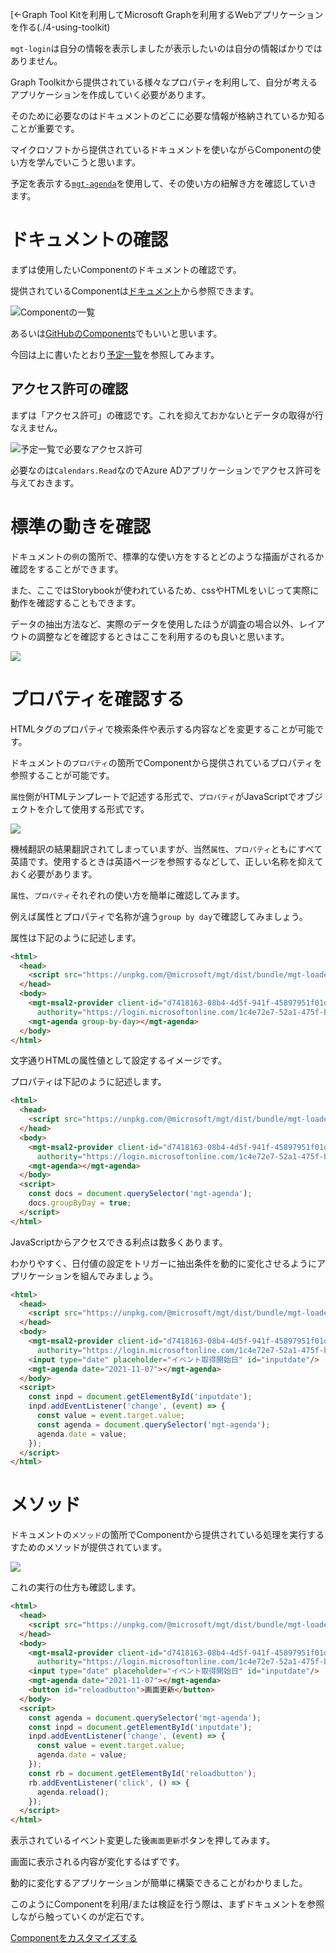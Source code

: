 [←Graph Tool Kitを利用してMicrosoft Graphを利用するWebアプリケーションを作る(./4-using-toolkit)

`mgt-login`は自分の情報を表示しましたが表示したいのは自分の情報ばかりではありません。

Graph Toolkitから提供されている様々なプロパティを利用して、自分が考えるアプリケーションを作成していく必要があります。

そのために必要なのはドキュメントのどこに必要な情報が格納されているか知ることが重要です。

マイクロソフトから提供されているドキュメントを使いながらComponentの使い方を学んでいこうと思います。

予定を表示する[`mgt-agenda`](https://docs.microsoft.com/ja-jp/graph/toolkit/components/agenda)を使用して、その使い方の紐解き方を確認していきます。

# ドキュメントの確認

まずは使用したいComponentのドキュメントの確認です。

提供されているComponentは[ドキュメント](https://docs.microsoft.com/ja-jp/graph/toolkit/components/login?view=graph-rest-1.0)から参照できます。

![Componentの一覧](./.attachments/7/2021-11-13-12-59-20.png)

あるいは[GitHubのComponents](https://github.com/microsoftgraph/microsoft-graph-toolkit#components)でもいいと思います。

今回は上に書いたとおり[予定一覧](https://docs.microsoft.com/ja-jp/graph/toolkit/components/agenda)を参照してみます。

## アクセス許可の確認

まずは「アクセス許可」の確認です。これを抑えておかないとデータの取得が行なえません。

![予定一覧で必要なアクセス許可](./.attachments/7/2021-11-13-13-05-27.png)

必要なのは`Calendars.Read`なのでAzure ADアプリケーションでアクセス許可を与えておきます。

# 標準の動きを確認

ドキュメントの`例`の箇所で、標準的な使い方をするとどのような描画がされるか確認をすることができます。

また、ここではStorybookが使われているため、cssやHTMLをいじって実際に動作を確認することもできます。

データの抽出方法など、実際のデータを使用したほうが調査の場合以外、レイアウトの調整などを確認するときはここを利用するのも良いと思います。

![](./.attachments/5/2021-11-27-22-31-01.png)

# プロパティを確認する

HTMLタグのプロパティで検索条件や表示する内容などを変更することが可能です。

ドキュメントの`プロパティ`の箇所でComponentから提供されているプロパティを参照することが可能です。

`属性`側がHTMLテンプレートで記述する形式で、`プロパティ`がJavaScriptでオブジェクトを介して使用する形式です。

![](./.attachments/5/2021-11-27-23-11-59.png)

機械翻訳の結果翻訳されてしまっていますが、当然`属性`、`プロパティ`ともにすべて英語です。使用するときは英語ページを参照するなどして、正しい名称を抑えておく必要があります。

`属性`、`プロパティ`それぞれの使い方を簡単に確認してみます。

例えば属性とプロパティで名称が違う`group by day`で確認してみましょう。

属性は下記のように記述します。

``` html
<html>
  <head>
    <script src="https://unpkg.com/@microsoft/mgt/dist/bundle/mgt-loader.js"></script>
  </head>
  <body>
    <mgt-msal2-provider client-id="d7418163-08b4-4d5f-941f-45897951f01d"
      authority="https://login.microsoftonline.com/1c4e72e7-52a1-475f-b469-0d4fbf3eae2e/"></mgt-msal2-provider>
    <mgt-agenda group-by-day></mgt-agenda>
  </body>
</html>
```

文字通りHTMLの属性値として設定するイメージです。

プロパティは下記のように記述します。

``` html
<html>
  <head>
    <script src="https://unpkg.com/@microsoft/mgt/dist/bundle/mgt-loader.js"></script>
  </head>
  <body>
    <mgt-msal2-provider client-id="d7418163-08b4-4d5f-941f-45897951f01d"
      authority="https://login.microsoftonline.com/1c4e72e7-52a1-475f-b469-0d4fbf3eae2e/"></mgt-msal2-provider>
    <mgt-agenda></mgt-agenda>
  </body>
  <script>
    const docs = document.querySelector('mgt-agenda');
    docs.groupByDay = true;
  </script>
</html>
```

JavaScriptからアクセスできる利点は数多くあります。

わかりやすく、日付値の設定をトリガーに抽出条件を動的に変化させるようにアプリケーションを組んでみましょう。

``` html
<html>
  <head>
    <script src="https://unpkg.com/@microsoft/mgt/dist/bundle/mgt-loader.js"></script>
  </head>
  <body>
    <mgt-msal2-provider client-id="d7418163-08b4-4d5f-941f-45897951f01d"
      authority="https://login.microsoftonline.com/1c4e72e7-52a1-475f-b469-0d4fbf3eae2e/"></mgt-msal2-provider>
    <input type="date" placeholder="イベント取得開始日" id="inputdate"/>
    <mgt-agenda date="2021-11-07"></mgt-agenda>
  </body>
  <script>
    const inpd = document.getElementById('inputdate');
    inpd.addEventListener('change', (event) => {
      const value = event.target.value;
      const agenda = document.querySelector('mgt-agenda');
      agenda.date = value;
    });
  </script>
</html>
```

# メソッド

ドキュメントの`メソッド`の箇所でComponentから提供されている処理を実行するすためのメソッドが提供されています。

![](./.attachments/5/2021-11-27-23-21-29.png)

これの実行の仕方も確認します。

``` html
<html>
  <head>
    <script src="https://unpkg.com/@microsoft/mgt/dist/bundle/mgt-loader.js"></script>
  </head>
  <body>
    <mgt-msal2-provider client-id="d7418163-08b4-4d5f-941f-45897951f01d"
      authority="https://login.microsoftonline.com/1c4e72e7-52a1-475f-b469-0d4fbf3eae2e/"></mgt-msal2-provider>
    <input type="date" placeholder="イベント取得開始日" id="inputdate"/>
    <mgt-agenda date="2021-11-07"></mgt-agenda>
    <button id="reloadbutton">画面更新</button>
  </body>
  <script>
    const agenda = document.querySelector('mgt-agenda');
    const inpd = document.getElementById('inputdate');
    inpd.addEventListener('change', (event) => {
      const value = event.target.value;
      agenda.date = value;
    });
    const rb = document.getElementById('reloadbutton');
    rb.addEventListener('click', () => {
      agenda.reload();
    });
  </script>
</html>
```

表示されているイベント変更した後`画面更新`ボタンを押してみます。

画面に表示される内容が変化するはずです。

動的に変化するアプリケーションが簡単に構築できることがわかりました。

このようにComponentを利用/または検証を行う際は、まずドキュメントを参照しながら触っていくのが定石です。

[Componentをカスタマイズする](./6-custom-component.md)